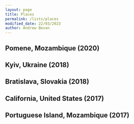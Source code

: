 ```yaml
---
layout: page
title: Places
permalink: /lists/places
modified_date: 22/03/2023
author: Andrew Bevan
---
```

## Pomene, Mozambique (2020)

## Kyiv, Ukraine (2018)

## Bratislava, Slovakia (2018)

## California, United States (2017)

## Portuguese Island, Mozambique (2017)
